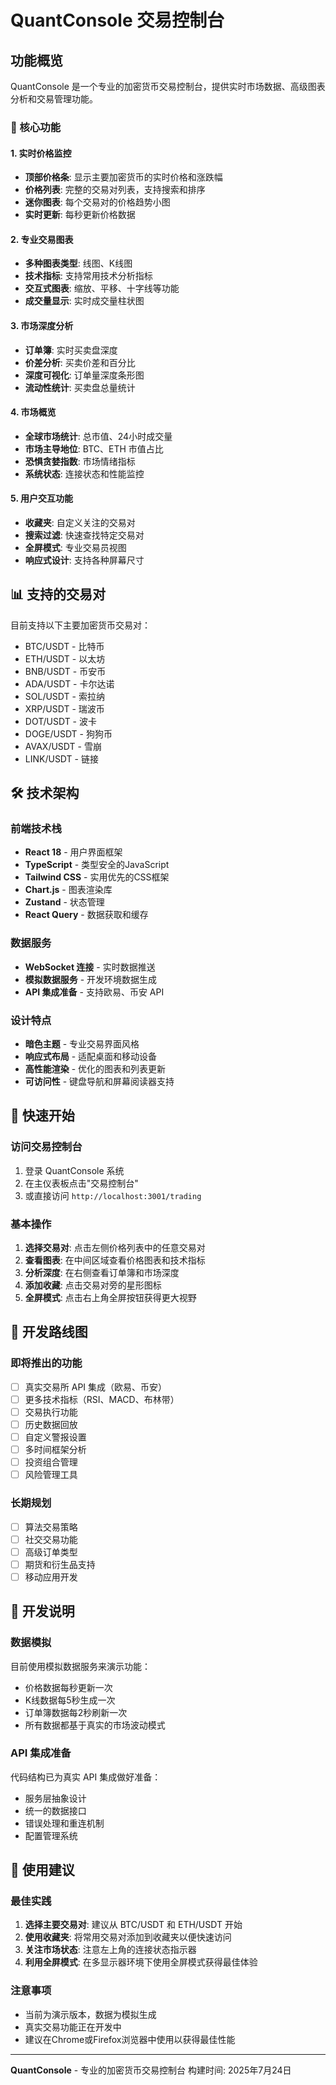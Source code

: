 # QuantConsole 交易控制台

## 功能概览

QuantConsole 是一个专业的加密货币交易控制台，提供实时市场数据、高级图表分析和交易管理功能。

### 🚀 核心功能

#### 1. 实时价格监控
- **顶部价格条**: 显示主要加密货币的实时价格和涨跌幅
- **价格列表**: 完整的交易对列表，支持搜索和排序
- **迷你图表**: 每个交易对的价格趋势小图
- **实时更新**: 每秒更新价格数据

#### 2. 专业交易图表
- **多种图表类型**: 线图、K线图
- **技术指标**: 支持常用技术分析指标
- **交互式图表**: 缩放、平移、十字线等功能
- **成交量显示**: 实时成交量柱状图

#### 3. 市场深度分析
- **订单簿**: 实时买卖盘深度
- **价差分析**: 买卖价差和百分比
- **深度可视化**: 订单量深度条形图
- **流动性统计**: 买卖盘总量统计

#### 4. 市场概览
- **全球市场统计**: 总市值、24小时成交量
- **市场主导地位**: BTC、ETH 市值占比
- **恐惧贪婪指数**: 市场情绪指标
- **系统状态**: 连接状态和性能监控

#### 5. 用户交互功能
- **收藏夹**: 自定义关注的交易对
- **搜索过滤**: 快速查找特定交易对
- **全屏模式**: 专业交易员视图
- **响应式设计**: 支持各种屏幕尺寸

## 📊 支持的交易对

目前支持以下主要加密货币交易对：
- BTC/USDT - 比特币
- ETH/USDT - 以太坊
- BNB/USDT - 币安币
- ADA/USDT - 卡尔达诺
- SOL/USDT - 索拉纳
- XRP/USDT - 瑞波币
- DOT/USDT - 波卡
- DOGE/USDT - 狗狗币
- AVAX/USDT - 雪崩
- LINK/USDT - 链接

## 🛠 技术架构

### 前端技术栈
- **React 18** - 用户界面框架
- **TypeScript** - 类型安全的JavaScript
- **Tailwind CSS** - 实用优先的CSS框架
- **Chart.js** - 图表渲染库
- **Zustand** - 状态管理
- **React Query** - 数据获取和缓存

### 数据服务
- **WebSocket 连接** - 实时数据推送
- **模拟数据服务** - 开发环境数据生成
- **API 集成准备** - 支持欧易、币安 API

### 设计特点
- **暗色主题** - 专业交易界面风格
- **响应式布局** - 适配桌面和移动设备
- **高性能渲染** - 优化的图表和列表更新
- **可访问性** - 键盘导航和屏幕阅读器支持

## 🚀 快速开始

### 访问交易控制台
1. 登录 QuantConsole 系统
2. 在主仪表板点击"交易控制台"
3. 或直接访问 `http://localhost:3001/trading`

### 基本操作
1. **选择交易对**: 点击左侧价格列表中的任意交易对
2. **查看图表**: 在中间区域查看价格图表和技术指标
3. **分析深度**: 在右侧查看订单簿和市场深度
4. **添加收藏**: 点击交易对旁的星形图标
5. **全屏模式**: 点击右上角全屏按钮获得更大视野

## 🔮 开发路线图

### 即将推出的功能
- [ ] 真实交易所 API 集成（欧易、币安）
- [ ] 更多技术指标（RSI、MACD、布林带）
- [ ] 交易执行功能
- [ ] 历史数据回放
- [ ] 自定义警报设置
- [ ] 多时间框架分析
- [ ] 投资组合管理
- [ ] 风险管理工具

### 长期规划
- [ ] 算法交易策略
- [ ] 社交交易功能
- [ ] 高级订单类型
- [ ] 期货和衍生品支持
- [ ] 移动应用开发

## 🔧 开发说明

### 数据模拟
目前使用模拟数据服务来演示功能：
- 价格数据每秒更新一次
- K线数据每5秒生成一次
- 订单簿数据每2秒刷新一次
- 所有数据都基于真实的市场波动模式

### API 集成准备
代码结构已为真实 API 集成做好准备：
- 服务层抽象设计
- 统一的数据接口
- 错误处理和重连机制
- 配置管理系统

## 📝 使用建议

### 最佳实践
1. **选择主要交易对**: 建议从 BTC/USDT 和 ETH/USDT 开始
2. **使用收藏夹**: 将常用交易对添加到收藏夹以便快速访问
3. **关注市场状态**: 注意左上角的连接状态指示器
4. **利用全屏模式**: 在多显示器环境下使用全屏模式获得最佳体验

### 注意事项
- 当前为演示版本，数据为模拟生成
- 真实交易功能正在开发中
- 建议在Chrome或Firefox浏览器中使用以获得最佳性能

---

**QuantConsole** - 专业的加密货币交易控制台
构建时间: 2025年7月24日
